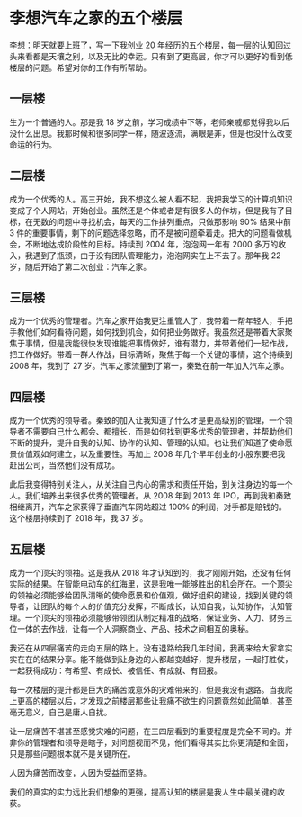 # 李想汽车之家的五个楼层

李想：明天就要上班了，写一下我创业 20 年经历的五个楼层，每一层的认知回过头来看都是天壤之别，以及无比的幸运。只有到了更高层，你才可以更好的看到低楼层的问题。希望对你的工作有所帮助。

## 一层楼

生为ー个普通的人。那是我 18 岁之前，学习成绩中下等，老师亲戚都觉得我以后没什么出息。我那时候和很多同学一样，随波逐流，满眼是非，但是也没什么改变命运的行为。

## 二层楼

成为一个优秀的人。高三开始，我不想这么被人看不起，我把我学习的计算机知识变成了个人网站，开始创业。虽然还是个体或者是有很多人的作坊，但是我有了目标，在无数的问题中寻找机会，每天的工作排列重点，只做那影响 90% 结果中前 3 件的重要事情，剩下的问题选择忽略，而不是被问题牵着走。把大的问题看做机会，不断地达成阶段性的目标。持续到 2004 年，泡泡网一年有 2000 多万的收入，我遇到了瓶颈，由于没有团队管理能力，泡泡网实在上不去了。那年我 22 岁，随后开始了第二次创业：汽车之家。

## 三层楼

成为一个优秀的管理者。汽车之家开始我更注重管人了，我带着一帮年轻人，手把手教他们如何看待问题，如何找到机会，如何把业务做好。我虽然还是帯着大家聚焦于事情，但是我能很快发现谁能把事情做好，谁有潜力，并带着他们一起作战，把工作做好。带着一群人作战，目标清晰，聚焦于每一个关键的事情，这个持续到 2008 年，我到了 27 岁。汽车之家流量到了第一，秦致在前一年加入汽车之家。

## 四层楼

成为一个优秀的领导者。秦致的加入让我知道了什么オ是更高级别的管理，一个领导者不需要自己什么都会、都擅长，而是如何找到更多优秀的管理者，并帮助他们不断的提升，提升自我的认知、协作的认知、管理的认知。也让我们知道了使命愿景价值观如何建立，以及重要性。再加上 2008 年几个早年创业的小股东要把我赶出公司，当然他们没有成功。

此后我变得特别关注人，从关注自己内心的需求和责任开始，到关注身边的每一个人。我们培养出来很多优秀的管理者。从 2008 年到 2013 年 IPO，再到我和秦致相继离开，汽车之家获得了垂直汽车网站超过 100% 的利润，对手都是赔钱的。这个楼层持续到了 2018 年，我 37 岁。

## 五层楼

成为一个顶尖的领袖。这是我从 2018 年才认知到的，我才刚刚开始，还没有任何实际的结果。在智能电动车的红海里，这是我唯一能够胜出的机会所在。一个顶尖的领袖必须能够给团队清晰的使命愿景和价值观，做好组织的建设，找到关键的领导者，让团队的每个人的价值充分发挥，不断成长，认知自我，认知协作，认知管理。一个顶尖的领袖必须能够带领团队制定精准的战略，保证业务、人力、财务三位一体的去作战，让每一个人洞察商业、产品、技术之间相互的奥秘。

我还在从四层痛苦的走向五层的路上。没有退路给我几年时间，我再来给大家拿实实在在的结果分享。能不能做到让身边的人都越变越好，提升楼层，一起打胜仗，一起获得成功：有希望、有成长、被信任、有成就、有回报。

每一次楼层的提升都是巨大的痛苦或意外的灾难带来的，但是我没有退路。当我爬上更高的楼层以后，才发现之前楼层那些让我痛不欲生的问题竟然如此简单，甚至毫无意义，自己是庸人自扰。

让一层痛苦不堪甚至感觉灾难的问题，在三四层看到的重要程度是完全不同的。并非你的管理者和领导是瞎子，对问题视而不见，他们看得其实比你更清楚和全面，只是那些问题根本就不是关键所在。

人因为痛苦而改变，人因为受益而坚持。

我们的真实的实力远比我们想象的更强，提高认知的楼层是我人生中最关键的收获。



